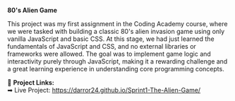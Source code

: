 **80's Alien Game**

This project was my first assignment in the Coding Academy course, where we were tasked with building a classic 80's alien invasion game using only vanilla JavaScript and basic CSS. 
At this stage, we had just learned the fundamentals of JavaScript and CSS, and no external libraries or frameworks were allowed. 
The goal was to implement game logic and interactivity purely through JavaScript, making it a rewarding challenge and a great learning experience in understanding core programming concepts.

🔗 **Project Links:**  
➡ Live Project: https://darror24.github.io/Sprint1-The-Alien-Game/
